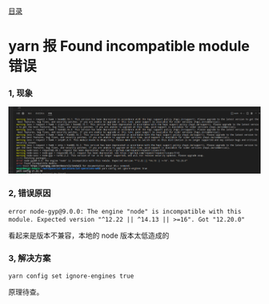 [目录](./)
# yarn 报 Found incompatible module 错误

### 1, 现象

![](./yarn_Found_incompatible_module.png)

### 2, 错误原因
```
error node-gyp@9.0.0: The engine "node" is incompatible with this module. Expected version "^12.22 || ^14.13 || >=16". Got "12.20.0"
```
看起来是版本不兼容，本地的 node 版本太低造成的

### 3, 解决方案
```
yarn config set ignore-engines true
```
原理待查。
